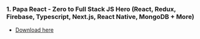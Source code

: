 ### 1. **Papa React - Zero to Full Stack JS Hero (React, Redux, Firebase, Typescript, Next.js, React Native, MongoDB + More)**
- [Download here](https://drive.google.com/drive/folders/10RNv0WNwppZW1gUsd6E3yph3zFb3GxHw?usp=sharing)